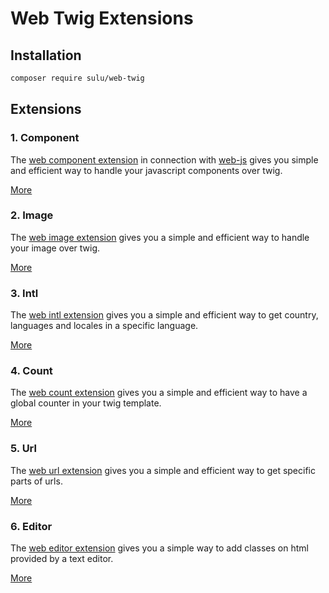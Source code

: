 # Web Twig Extensions

## Installation

```bash
composer require sulu/web-twig
```

## Extensions

### 1. Component

The [web component extension](docs/component.md) in connection with [web-js](https://github.com/sulu/web-js)
gives you simple and efficient way to handle your javascript components over twig.

[More](docs/component.md)

### 2. Image

The [web image extension](docs/image.md) gives you a simple and efficient way to handle your image over twig.

[More](docs/image.md)

### 3. Intl

The [web intl extension](docs/intl.md) gives you a simple and efficient way to get country, languages and locales in a specific language.

[More](docs/intl.md)

### 4. Count

The [web count extension](docs/count.md) gives you a simple and efficient way to have a global counter in your twig template.

[More](docs/count.md)

### 5. Url

The [web url extension](docs/url.md) gives you a simple and efficient way to get specific parts of urls.

[More](docs/url.md)

### 6. Editor

The [web editor extension](docs/editor.md) gives you a simple way to add classes on html provided by a text editor.

[More](docs/editor.md)
